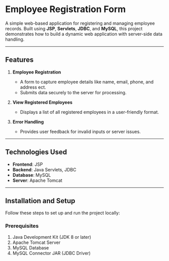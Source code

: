 # Employee Registration Form

A simple web-based application for registering and managing employee records. Built using **JSP**, **Servlets**, **JDBC**, and **MySQL**, this project demonstrates how to build a dynamic web application with server-side data handling.

---

## Features

1. **Employee Registration**  
   - A form to capture employee details like name, email, phone, and address ect.
   - Submits data securely to the server for processing.

2. **View Registered Employees**  
   - Displays a list of all registered employees in a user-friendly format.

3. **Error Handling**  
   - Provides user feedback for invalid inputs or server issues.

---

## Technologies Used

- **Frontend**: JSP
- **Backend**: Java Servlets, JDBC
- **Database**: MySQL
- **Server**: Apache Tomcat

---

## Installation and Setup

Follow these steps to set up and run the project locally:

### Prerequisites
1. Java Development Kit (JDK 8 or later)
2. Apache Tomcat Server
3. MySQL Database
4. MySQL Connector JAR (JDBC Driver)


